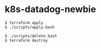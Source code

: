 # k8s-datadog-newbie

```
$ terraform apply
$ ./scripts/apply.bash

$ ./scripts/delete.bash
$ terraform destroy
```
